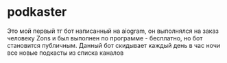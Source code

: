 # podkaster
Это мой первый тг бот написанный на aiogram, он выполнялся на заказ человеку Zons и был выполнен по программе - бесплатно, но бот становится публичным. Данный бот скидывает каждый день в час ночи все новые подкасты из списка каналов
